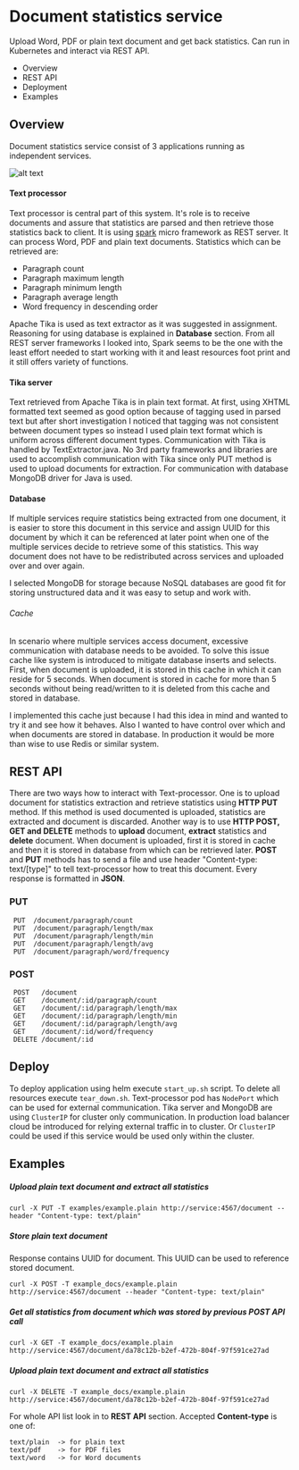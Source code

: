 # Document statistics service

Upload Word, PDF or plain text document and get back statistics.
Can run in Kubernetes and interact via REST API.

* Overview
* REST API
* Deployment
* Examples

## Overview

Document statistics service consist of 3 applications running as independent services.

![alt text][arch]

#### Text processor
Text processor is central part of this system. It's role is to receive documents
and assure that statistics are parsed and then retrieve those statistics back to client. It is using [spark](http://sparkjava.com/) micro framework as REST server. It can process Word, PDF and plain text documents. Statistics which can be retrieved are:

* Paragraph count
* Paragraph maximum length
* Paragraph minimum length
* Paragraph average length
* Word frequency in descending order

Apache Tika is used as text extractor as it was suggested in assignment. Reasoning for using database is explained in **Database** section. From all REST server frameworks I looked into, Spark seems to be the one with the least effort needed to start working with it and least resources foot print and it still offers variety of functions.



#### Tika server
Text retrieved from Apache Tika is in plain text format. At first, using XHTML formatted text seemed as good option because of tagging used in parsed text but after short investigation I noticed that tagging was not consistent between document types so instead I used plain text format which is uniform across different document types. Communication with Tika is handled by TextExtractor.java. No 3rd party frameworks and libraries are used to accomplish communication with Tika since only PUT method is used to upload documents for extraction. For communication with database MongoDB driver for Java is used.

#### Database
If multiple services require statistics being extracted from one document, it
is easier to store this document in this service and assign UUID for this document by which it can be referenced at later point when one of the multiple services decide to retrieve some of this statistics. This way document does not have to be redistributed across services and uploaded over and over again.

I selected MongoDB for storage because NoSQL databases are good fit for storing unstructured data and it was easy to setup and work with.

###### Cache
In scenario where multiple services access document, excessive communication with database needs to be avoided. To solve this issue cache like system is introduced to mitigate database inserts and selects. First, when document is uploaded, it is stored in this cache in which it can reside for 5 seconds. When document is stored in cache for more than 5 seconds without being read/written to it is deleted from this cache and stored in database.

I implemented this cache just because I had this idea in mind and wanted to try it and see how it behaves. Also I wanted to have control over which and when documents are stored in database. In production it would be more than wise to use Redis or similar system.

## REST API

There are two ways how to interact with Text-processor. One is to upload document for statistics extraction and retrieve statistics using **HTTP PUT** method. If this method is used documented is uploaded, statistics are extracted and document is discarded. Another way is to use **HTTP POST, GET and DELETE** methods to **upload** document, **extract** statistics and **delete** document.
When document is uploaded, first it is stored in cache and then it is stored in
database from which can be retrieved later. **POST** and **PUT** methods has to
send a file and use header "Content-type: text/[type]" to tell text-processor how to treat this document. Every response is formatted in **JSON**.

### PUT

```
 PUT  /document/paragraph/count
 PUT  /document/paragraph/length/max
 PUT  /document/paragraph/length/min
 PUT  /document/paragraph/length/avg
 PUT  /document/paragraph/word/frequency
```


### POST
```
 POST   /document
 GET    /document/:id/paragraph/count
 GET    /document/:id/paragraph/length/max
 GET    /document/:id/paragraph/length/min
 GET    /document/:id/paragraph/length/avg
 GET    /document/:id/word/frequency
 DELETE /document/:id
 ```

## Deploy
To deploy application using helm execute ```start_up.sh``` script. To delete all resources execute ```tear_down.sh```. Text-processor pod has ```NodePort``` which can be used for external communication. Tika server and MongoDB are using ```ClusterIP``` for cluster only communication. In production load balancer cloud be introduced for relying external traffic in to cluster. Or ```ClusterIP``` could be used if this service would be used only within the cluster.

## Examples

##### Upload plain text document and extract all statistics
```curl -X PUT -T examples/example.plain http://service:4567/document --header "Content-type: text/plain"```

##### Store plain text document
Response contains UUID for document. This UUID can be used to reference stored document.

```curl -X POST -T example_docs/example.plain http://service:4567/document --header "Content-type: text/plain"```

##### Get all statistics from document which was stored by previous POST API call
```curl -X GET -T example_docs/example.plain http://service:4567/document/da78c12b-b2ef-472b-804f-97f591ce27ad```

##### Upload plain text document and extract all statistics
```curl -X DELETE -T example_docs/example.plain http://service:4567/document/da78c12b-b2ef-472b-804f-97f591ce27ad```

For whole API list look in to **REST API** section. Accepted **Content-type** is one of:
```
text/plain  -> for plain text
text/pdf    -> for PDF files
text/word   -> for Word documents
```
[arch]: ./diag.png "Architecture"
